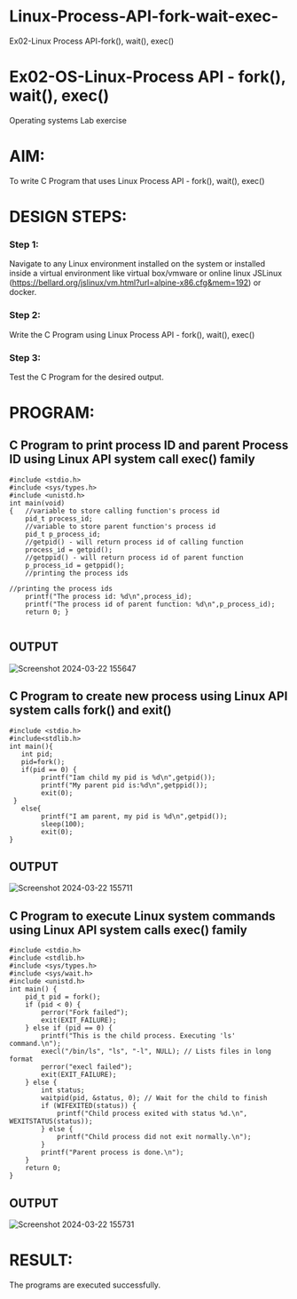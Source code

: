# Linux-Process-API-fork-wait-exec-
Ex02-Linux Process API-fork(), wait(), exec()
# Ex02-OS-Linux-Process API - fork(), wait(), exec()
Operating systems Lab exercise


# AIM:
To write C Program that uses Linux Process API - fork(), wait(), exec()

# DESIGN STEPS:

### Step 1:

Navigate to any Linux environment installed on the system or installed inside a virtual environment like virtual box/vmware or online linux JSLinux (https://bellard.org/jslinux/vm.html?url=alpine-x86.cfg&mem=192) or docker.

### Step 2:

Write the C Program using Linux Process API - fork(), wait(), exec()

### Step 3:

Test the C Program for the desired output. 

# PROGRAM:

## C Program to print process ID and parent Process ID using Linux API system call exec() family
```
#include <stdio.h>
#include <sys/types.h>
#include <unistd.h>
int main(void)
{	//variable to store calling function's process id
	pid_t process_id;
	//variable to store parent function's process id
	pid_t p_process_id;
	//getpid() - will return process id of calling function
	process_id = getpid();
	//getppid() - will return process id of parent function
	p_process_id = getppid();
	//printing the process ids

//printing the process ids
	printf("The process id: %d\n",process_id);
	printf("The process id of parent function: %d\n",p_process_id);
	return 0; }
            
```

## OUTPUT

![Screenshot 2024-03-22 155647](https://github.com/nivethasuresh1408/Linux-Process-API-fork-wait-exec/assets/152055927/dc68e9b8-a2f3-49fc-a438-7e6b370ade84)

## C Program to create new process using Linux API system calls fork() and exit()
```
#include <stdio.h>
#include<stdlib.h>
int main(){
   int pid; 
   pid=fork(); 
   if(pid == 0) {
        printf("Iam child my pid is %d\n",getpid());   
        printf("My parent pid is:%d\n",getppid()); 
        exit(0);
 } 
   else{ 
        printf("I am parent, my pid is %d\n",getpid()); 
        sleep(100); 
        exit(0);
} 
```

## OUTPUT
![Screenshot 2024-03-22 155711](https://github.com/nivethasuresh1408/Linux-Process-API-fork-wait-exec/assets/152055927/e6fc7a18-c944-4a59-ada7-a38e648726b0)



## C Program to execute Linux system commands using Linux API system calls exec() family

```
#include <stdio.h>
#include <stdlib.h>
#include <sys/types.h>
#include <sys/wait.h>
#include <unistd.h>
int main() {
    pid_t pid = fork();
    if (pid < 0) {
        perror("Fork failed");
        exit(EXIT_FAILURE);
    } else if (pid == 0) {
        printf("This is the child process. Executing 'ls' command.\n");
        execl("/bin/ls", "ls", "-l", NULL); // Lists files in long format
        perror("execl failed");
        exit(EXIT_FAILURE);
    } else {
        int status;
        waitpid(pid, &status, 0); // Wait for the child to finish
        if (WIFEXITED(status)) {
            printf("Child process exited with status %d.\n", WEXITSTATUS(status));
        } else {
            printf("Child process did not exit normally.\n");
        }
        printf("Parent process is done.\n");
    }
    return 0;
}

```
## OUTPUT

![Screenshot 2024-03-22 155731](https://github.com/nivethasuresh1408/Linux-Process-API-fork-wait-exec/assets/152055927/00b27805-9009-498b-8902-8c7a57fbcdf6)

# RESULT:
The programs are executed successfully.
